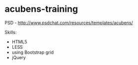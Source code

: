 # acubens-training

PSD - http://www.psdchat.com/resources/templates/acubens/

<span>Skills:</span>
<ul>
  <li>HTML5</li>
  <li>LESS</li>
  <li>using Bootstrap grid</li>
  <li>jQuery</li>
</ul>
